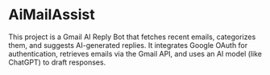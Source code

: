 # AiMailAssist
This project is a Gmail AI Reply Bot that fetches recent emails, categorizes them, and suggests AI-generated replies. It integrates Google OAuth for authentication, retrieves emails via the Gmail API, and uses an AI model (like ChatGPT) to draft responses.
